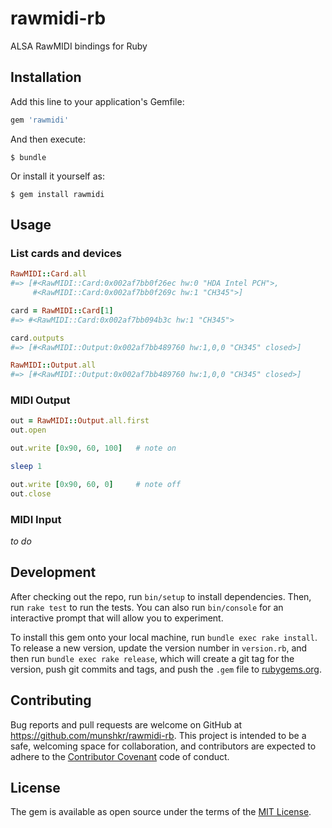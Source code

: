 # rawmidi-rb

ALSA RawMIDI bindings for Ruby


## Installation

Add this line to your application's Gemfile:

```ruby
gem 'rawmidi'
```

And then execute:

    $ bundle

Or install it yourself as:

    $ gem install rawmidi


## Usage

### List cards and devices

```ruby
RawMIDI::Card.all
#=> [#<RawMIDI::Card:0x002af7bb0f26ec hw:0 "HDA Intel PCH">,
     #<RawMIDI::Card:0x002af7bb0f269c hw:1 "CH345">]

card = RawMIDI::Card[1]
#=> #<RawMIDI::Card:0x002af7bb094b3c hw:1 "CH345">

card.outputs
#=> [#<RawMIDI::Output:0x002af7bb489760 hw:1,0,0 "CH345" closed>]

RawMIDI::Output.all
#=> [#<RawMIDI::Output:0x002af7bb489760 hw:1,0,0 "CH345" closed>]
```

### MIDI Output

```ruby
out = RawMIDI::Output.all.first
out.open

out.write [0x90, 60, 100]   # note on

sleep 1

out.write [0x90, 60, 0]     # note off
out.close
```

### MIDI Input

*to do*


## Development

After checking out the repo, run `bin/setup` to install dependencies. Then, run
`rake test` to run the tests. You can also run `bin/console` for an interactive
prompt that will allow you to experiment.

To install this gem onto your local machine, run `bundle exec rake install`. To
release a new version, update the version number in `version.rb`, and then run
`bundle exec rake release`, which will create a git tag for the version, push
git commits and tags, and push the `.gem` file to
[rubygems.org](https://rubygems.org).


## Contributing

Bug reports and pull requests are welcome on GitHub at
https://github.com/munshkr/rawmidi-rb. This project is intended to be a safe,
welcoming space for collaboration, and contributors are expected to adhere to
the [Contributor Covenant](http://contributor-covenant.org) code of conduct.


## License

The gem is available as open source under the terms of the [MIT
License](http://opensource.org/licenses/MIT).

